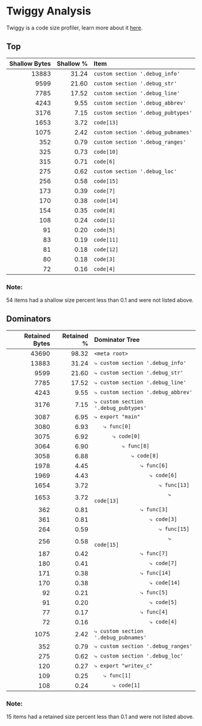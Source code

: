# Twiggy Analysis

Twiggy is a code size profiler, learn more about it [here](https://github.com/rustwasm/twiggy).

## Top

| Shallow Bytes | Shallow % | Item |
| ------------: | --------: | :--- |
| 13883 | 31.24 | `custom section '.debug_info'` |
| 9599 | 21.60 | `custom section '.debug_str'` |
| 7785 | 17.52 | `custom section '.debug_line'` |
| 4243 | 9.55 | `custom section '.debug_abbrev'` |
| 3176 | 7.15 | `custom section '.debug_pubtypes'` |
| 1653 | 3.72 | `code[13]` |
| 1075 | 2.42 | `custom section '.debug_pubnames'` |
| 352 | 0.79 | `custom section '.debug_ranges'` |
| 325 | 0.73 | `code[10]` |
| 315 | 0.71 | `code[6]` |
| 275 | 0.62 | `custom section '.debug_loc'` |
| 256 | 0.58 | `code[15]` |
| 173 | 0.39 | `code[7]` |
| 170 | 0.38 | `code[14]` |
| 154 | 0.35 | `code[8]` |
| 108 | 0.24 | `code[1]` |
| 91 | 0.20 | `code[5]` |
| 83 | 0.19 | `code[11]` |
| 81 | 0.18 | `code[12]` |
| 80 | 0.18 | `code[3]` |
| 72 | 0.16 | `code[4]` |

### Note:
54 items had a shallow size percent less than 0.1 and were not listed above.


## Dominators

| Retained Bytes | Retained % | Dominator Tree |
| ------------: | --------: | :--- |
| 43690 | 98.32 | `<meta root>` |
| 13883 | 31.24 | `⤷ custom section '.debug_info'` |
| 9599 | 21.60 | `⤷ custom section '.debug_str'` |
| 7785 | 17.52 | `⤷ custom section '.debug_line'` |
| 4243 | 9.55 | `⤷ custom section '.debug_abbrev'` |
| 3176 | 7.15 | `⤷ custom section '.debug_pubtypes'` |
| 3087 | 6.95 | `⤷ export "main"` |
| 3080 | 6.93 | `   ⤷ func[0]` |
| 3075 | 6.92 | `      ⤷ code[0]` |
| 3064 | 6.90 | `         ⤷ func[8]` |
| 3058 | 6.88 | `            ⤷ code[8]` |
| 1978 | 4.45 | `               ⤷ func[6]` |
| 1969 | 4.43 | `                  ⤷ code[6]` |
| 1654 | 3.72 | `                     ⤷ func[13]` |
| 1653 | 3.72 | `                        ⤷ code[13]` |
| 362 | 0.81 | `               ⤷ func[3]` |
| 361 | 0.81 | `                  ⤷ code[3]` |
| 264 | 0.59 | `                     ⤷ func[15]` |
| 256 | 0.58 | `                        ⤷ code[15]` |
| 187 | 0.42 | `               ⤷ func[7]` |
| 180 | 0.41 | `                  ⤷ code[7]` |
| 171 | 0.38 | `               ⤷ func[14]` |
| 170 | 0.38 | `                  ⤷ code[14]` |
| 92 | 0.21 | `               ⤷ func[5]` |
| 91 | 0.20 | `                  ⤷ code[5]` |
| 77 | 0.17 | `               ⤷ func[4]` |
| 72 | 0.16 | `                  ⤷ code[4]` |
| 1075 | 2.42 | `⤷ custom section '.debug_pubnames'` |
| 352 | 0.79 | `⤷ custom section '.debug_ranges'` |
| 275 | 0.62 | `⤷ custom section '.debug_loc'` |
| 120 | 0.27 | `⤷ export "writev_c"` |
| 109 | 0.25 | `   ⤷ func[1]` |
| 108 | 0.24 | `      ⤷ code[1]` |

### Note:
15 items had a retained size percent less than 0.1 and were not listed above.
